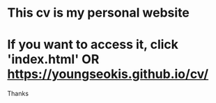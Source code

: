 # This cv is my personal website 
# If you want to access it, click 'index.html' OR https://youngseokis.github.io/cv/
 Thanks
